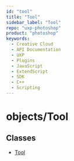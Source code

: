```yaml
---
id: "tool"
title: "Tool"
sidebar_label: "Tool"
repo: "uxp-photoshop"
product: "photoshop"
keywords:
  - Creative Cloud
  - API Documentation
  - UXP
  - Plugins
  - JavaScript
  - ExtendScript
  - SDK
  - C++
  - Scripting
---
```


# objects/Tool

## Classes

- [Tool](/ps_reference/objects/tool/)
